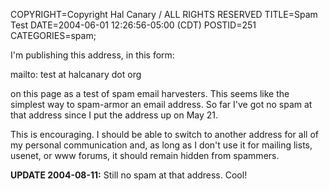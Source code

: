 COPYRIGHT=Copyright Hal Canary / ALL RIGHTS RESERVED
TITLE=Spam Test
DATE=2004-06-01 12:26:56-05:00 (CDT)
POSTID=251
CATEGORIES=spam;

I'm publishing this address, in this form:

mailto: test at halcanary dot org

on this page as a test of spam email harvesters. This seems like the simplest way to spam-armor an email address. So far I've got no spam at that address since I put the address up on May 21.

This is encouraging. I should be able to switch to another address for all of my personal communication and, as long as I don't use it for mailing lists, usenet, or www forums, it should remain hidden from spammers.

**UPDATE 2004-08-11:** Still no spam at that address. Cool!
